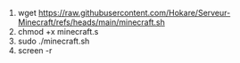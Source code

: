 1. wget https://raw.githubusercontent.com/Hokare/Serveur-Minecraft/refs/heads/main/minecraft.sh
2. chmod +x minecraft.s
3. sudo ./minecraft.sh
4. screen -r <Nom du serveur>
